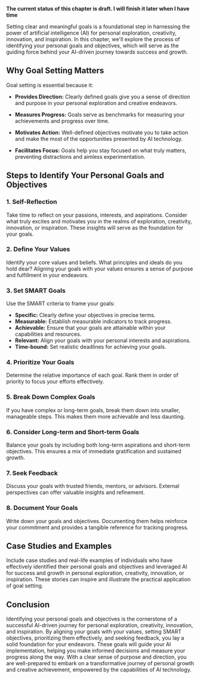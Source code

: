 **The current status of this chapter is draft. I will finish it later when I have time**

Setting clear and meaningful goals is a foundational step in harnessing the power of artificial intelligence (AI) for personal exploration, creativity, innovation, and inspiration. In this chapter, we'll explore the process of identifying your personal goals and objectives, which will serve as the guiding force behind your AI-driven journey towards success and growth.

**Why Goal Setting Matters**
----------------------------

Goal setting is essential because it:

* **Provides Direction:** Clearly defined goals give you a sense of direction and purpose in your personal exploration and creative endeavors.

* **Measures Progress:** Goals serve as benchmarks for measuring your achievements and progress over time.

* **Motivates Action:** Well-defined objectives motivate you to take action and make the most of the opportunities presented by AI technology.

* **Facilitates Focus:** Goals help you stay focused on what truly matters, preventing distractions and aimless experimentation.

**Steps to Identify Your Personal Goals and Objectives**
--------------------------------------------------------

### **1. Self-Reflection**

Take time to reflect on your passions, interests, and aspirations. Consider what truly excites and motivates you in the realms of exploration, creativity, innovation, or inspiration. These insights will serve as the foundation for your goals.

### **2. Define Your Values**

Identify your core values and beliefs. What principles and ideals do you hold dear? Aligning your goals with your values ensures a sense of purpose and fulfillment in your endeavors.

### **3. Set SMART Goals**

Use the SMART criteria to frame your goals:

* **Specific:** Clearly define your objectives in precise terms.
* **Measurable:** Establish measurable indicators to track progress.
* **Achievable:** Ensure that your goals are attainable within your capabilities and resources.
* **Relevant:** Align your goals with your personal interests and aspirations.
* **Time-bound:** Set realistic deadlines for achieving your goals.

### **4. Prioritize Your Goals**

Determine the relative importance of each goal. Rank them in order of priority to focus your efforts effectively.

### **5. Break Down Complex Goals**

If you have complex or long-term goals, break them down into smaller, manageable steps. This makes them more achievable and less daunting.

### **6. Consider Long-term and Short-term Goals**

Balance your goals by including both long-term aspirations and short-term objectives. This ensures a mix of immediate gratification and sustained growth.

### **7. Seek Feedback**

Discuss your goals with trusted friends, mentors, or advisors. External perspectives can offer valuable insights and refinement.

### **8. Document Your Goals**

Write down your goals and objectives. Documenting them helps reinforce your commitment and provides a tangible reference for tracking progress.

**Case Studies and Examples**
-----------------------------

Include case studies and real-life examples of individuals who have effectively identified their personal goals and objectives and leveraged AI for success and growth in personal exploration, creativity, innovation, or inspiration. These stories can inspire and illustrate the practical application of goal setting.

**Conclusion**
--------------

Identifying your personal goals and objectives is the cornerstone of a successful AI-driven journey for personal exploration, creativity, innovation, and inspiration. By aligning your goals with your values, setting SMART objectives, prioritizing them effectively, and seeking feedback, you lay a solid foundation for your endeavors. These goals will guide your AI implementation, helping you make informed decisions and measure your progress along the way. With a clear sense of purpose and direction, you are well-prepared to embark on a transformative journey of personal growth and creative achievement, empowered by the capabilities of AI technology.
